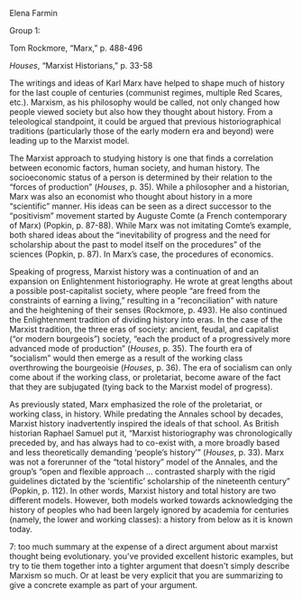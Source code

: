 Elena Farmin

Group 1: 

Tom Rockmore, “Marx,” p. 488-496

*Houses*, “Marxist Historians,” p. 33-58

The writings and ideas of Karl Marx have helped to shape much of history for the last couple of centuries (communist regimes, multiple Red Scares, etc.). Marxism, as his philosophy would be called, not only changed how people viewed society but also how they thought about history. From a teleological standpoint, it could be argued that previous historiographical traditions (particularly those of the early modern era and beyond) were leading up to the Marxist model. 


The Marxist approach to studying history is one that finds a correlation between economic factors, human society, and human history. The socioeconomic status of a person is determined by their relation to the “forces of production” (*Houses*, p. 35). While a philosopher and a historian, Marx was also an economist who thought about history in a more “scientific” manner. His ideas can be seen as a direct successor to the “positivism” movement started by Auguste Comte (a French contemporary of Marx) (Popkin, p. 87-88). While Marx was not imitating Comte’s example, both shared ideas about the “inevitability of progress and the need for scholarship about the past to model itself on the procedures” of the sciences (Popkin, p. 87). In Marx’s case, the procedures of economics.


Speaking of progress, Marxist history was a continuation of and an expansion on Enlightenment historiography. He wrote at great lengths about a possible post-capitalist society, where people “are freed from the constraints of earning a living,” resulting in a “reconciliation” with nature and the heightening of their senses (Rockmore, p. 493). He also continued the Enlightenment tradition of dividing history into eras. In the case of the Marxist tradition, the three eras of society: ancient, feudal, and capitalist (“or modern bourgeois”) society, “each the product of a progressively more advanced mode of production” (*Houses*, p. 35). The fourth era of “socialism” would then emerge as a result of the working class overthrowing the bourgeoisie (*Houses*, p. 36). The era of socialism can only come about if the working class, or proletariat, become aware of the fact that they are subjugated (tying back to the Marxist model of progress). 


As previously stated, Marx emphasized the role of the proletariat, or working class, in history. While predating the Annales school by decades, Marxist history inadvertently inspired the ideals of that school. As British historian Raphael Samuel put it, “Marxist historiography was chronologically preceded by, and has always had to co-exist with, a more broadly based and less theoretically demanding ‘people’s history’” (*Houses*, p. 33). Marx was not a forerunner of the “total history” model of the Annales, and the group’s “open and flexible approach … contrasted sharply with the rigid guidelines dictated by the ‘scientific’ scholarship of the nineteenth century” (Popkin, p. 112). In other words, Marxist history and total history are two different models. However, both models worked towards acknowledging the history of peoples who had been largely ignored by academia for centuries (namely, the lower and working classes): a history from below as it is known today.

7: too much summary at the expense of a direct argument about marxist thought being evolutionary. you've provided excellent historic examples, but try to tie them together into a tighter argument that doesn't simply describe Marxism so much. Or at least be very explicit that you are summarizing to give a concrete example as part of your argument.
